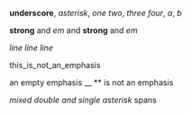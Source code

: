 __underscore__, *asterisk*, _one two_, *three four*, _a_, *b*

**strong** and *em* and **strong** and *em*

*line
line
line*

this_is_not_an_emphasis

an empty emphasis __ ** is not an emphasis

*mixed **double and* single asterisk** spans